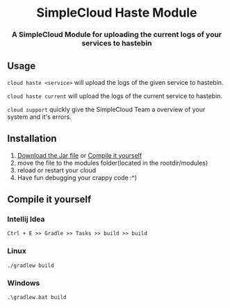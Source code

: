 <h1 align="center">
  SimpleCloud Haste Module
</h1>

<h3 align="center">
  A SimpleCloud Module for uploading the current logs of your services to hastebin
</h3>

## Usage

`cloud haste <service>` will upload the logs of the given service to hastebin.

`cloud haste current` will upload the logs of the current service to hastebin.

`cloud support` quickly give the SimpleCloud Team a overview of your system and it's errors.

## Installation

<ol>
    <li><a href="https://github.com/NeverStopGaming/SimpleCloud-haste-module/releases/download/v1.1/SimpleCloud-Haste-Module-1.1.jar">Download the Jar file</a> or <a href="#Compile">Compile it yourself</a></li>
    <li>move the file to the modules folder(located in the rootdir/modules)</li>
    <li>reload or restart your cloud</li>
    <li>Have fun debugging your crappy code :^)</li>
</ol>

<h2 id="Compile">Compile it yourself</h2>

### Intellij Idea

`Ctrl + E >> Gradle >> Tasks >> build >> build`

### Linux

`./gradlew build`

### Windows

`.\gradlew.bat build`
